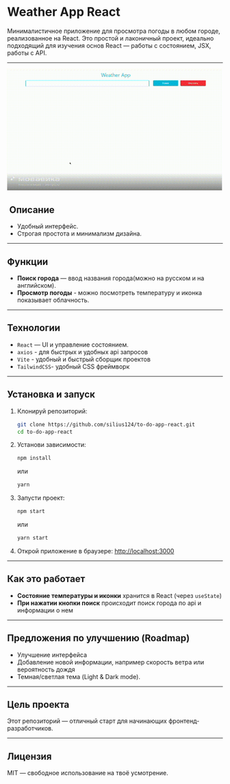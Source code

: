 # Weather App React

Минималистичное приложение для просмотра погоды в любом городе, реализованное на React. Это простой и лаконичный проект, идеально подходящий для изучения основ React — работы с состоянием, JSX, работы с API.

---

![Гиф видео работы сайта](./weatherapp_react.gif)

## ​ Описание

- Удобный интерфейс.
- Строгая простота и минимализм дизайна.

---

## Функции

- **Поиск города** — ввод названия города(можно на русском и на английском).
- **Просмотр погоды** - можно посмотреть температуру и иконка показывает облачность.

---

## Технологии

- `React` — UI и управление состоянием.
- `axios` - для быстрых и удобных api запросов
- `Vite` - удобный и быстрый сборщик проектов
- `TailwindCSS`- удобный CSS фреймворк

---

## Установка и запуск

1. Клонируй репозиторий:
   ```bash
   git clone https://github.com/silius124/to-do-app-react.git
   cd to-do-app-react
   ```
2. Установи зависимости:
   ```bash
   npm install
   ```
   или
   ```bash
   yarn
   ```
3. Запусти проект:
   ```bash
   npm start
   ```
   или
   ```bash
   yarn start
   ```
4. Открой приложение в браузере: [http://localhost:3000](https://silius124.github.io/weather-app-react/)

---

## Как это работает

- **Состояние температуры и иконки** хранится в React (через `useState`)
- **При нажатии кнопки поиск** происходит поиск города по api и информации о нем

---

## Предложения по улучшению (Roadmap)

- Улучшение интерфейса
- Добавление новой информации, например скорость ветра или вероятность дождя
- Темная/светлая тема (Light & Dark mode).

---

## Цель проекта

Этот репозиторий — отличный старт для начинающих фронтенд-разработчиков.

---

## Лицензия

MIT — свободное использование на твоё усмотрение.

